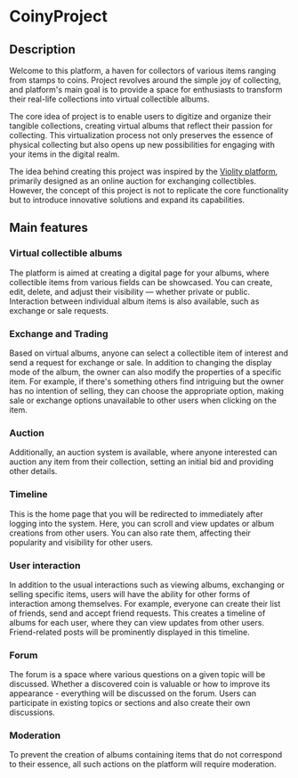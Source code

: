# CoinyProject

## Description

Welcome to this platform, a haven for collectors of various items ranging from stamps to coins. Project revolves around the simple joy of collecting, and platform's main goal is to provide a space for enthusiasts to transform their real-life collections into virtual collectible albums.

The core idea of project is to enable users to digitize and organize their tangible collections, creating virtual albums that reflect their passion for collecting. This virtualization process not only preserves the essence of physical collecting but also opens up new possibilities for engaging with your items in the digital realm.

The idea behind creating this project was inspired by the [Violity platform](https://violity.com/ua), primarily designed as an online auction for exchanging collectibles. However, the concept of this project is not to replicate the core functionality but to introduce innovative solutions and expand its capabilities.

## Main features

### Virtual collectible albums

The platform is aimed at creating a digital page for your albums, where collectible items from various fields can be showcased. You can create, edit, delete, and adjust their visibility — whether private or public. Interaction between individual album items is also available, such as exchange or sale requests.

### Exchange and Trading

Based on virtual albums, anyone can select a collectible item of interest and send a request for exchange or sale. In addition to changing the display mode of the album, the owner can also modify the properties of a specific item. For example, if there's something others find intriguing but the owner has no intention of selling, they can choose the appropriate option, making sale or exchange options unavailable to other users when clicking on the item.

### Auction

Additionally, an auction system is available, where anyone interested can auction any item from their collection, setting an initial bid and providing other details.

### Timeline

This is the home page that you will be redirected to immediately after logging into the system. Here, you can scroll and view updates or album creations from other users. You can also rate them, affecting their popularity and visibility for other users.

### User interaction

In addition to the usual interactions such as viewing albums, exchanging or selling specific items, users will have the ability for other forms of interaction among themselves. For example, everyone can create their list of friends, send and accept friend requests. This creates a timeline of albums for each user, where they can view updates from other users. Friend-related posts will be prominently displayed in this timeline.

### Forum

The forum is a space where various questions on a given topic will be discussed. Whether a discovered coin is valuable or how to improve its appearance - everything will be discussed on the forum. Users can participate in existing topics or sections and also create their own discussions.

### Moderation

To prevent the creation of albums containing items that do not correspond to their essence, all such actions on the platform will require moderation.


